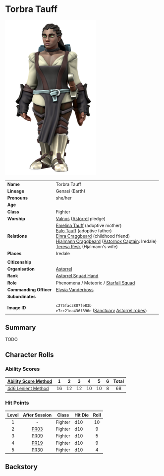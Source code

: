 # Torbra Tauff

<img src="https://raw.githubusercontent.com/jesskelsall/astarus-images/main/characters/portraits/c275fac3807fe83b.png" height="500" />

|||
| --- | --- |
| **Name** | Torbra Tauff | character.3
| **Lineage** | Genasi (Earth) |
| **Pronouns** | she/her |
| **Age** | |
| **Class** | Fighter |
| **Worship** | [Valnos](../gods/deities/valnos.md) ([Astorrel](../organisations/astorrel/astorrel.md) pledge) |
| **Relations** | [Emelina Tauff](emelina-tauff.md) (adoptive mother)<br>[Ealo Tauff](ealo-tauff.md) (adoptive father)<br>[Einra Craggbeard](einra-craggbeard.md) (childhood friend)<br>[Hjalmann Craggbeard](hjalmann-craggbeard.md) ([Astornox Captain](../organisations/astornox/ranks/astornox-captain.md): Iredale)<br>[Teresa Resk](teresa-resk.md) (Hjalmann's wife) |
| **Places** | Iredale |
|||
| **Citizenship** | |
| **Organisation** | [Astorrel](../organisations/astorrel/astorrel.md) |
| **Rank** | [Astorrel Squad Hand](../organisations/astorrel/ranks/astorrel-squad-hand.md) |
| **Role** | Phenomena / Meteoric / [Starfall Squad](../organisations/astorrel/squads/starfall-squad.md) |
| **Commanding Officer** | [Elysia Vanderboss](elysia-vanderboss.md) |
| **Subordinates** | |
|||
| **Image ID** | `c275fac3807fe83b`<br>`e7cc21ea436f896e` ([Sanctuary](../organisations/astorrel/sanctuary.md) [Astorrel robes](../organisations/astorrel/uniforms/astorrel-robes.md)) |

## Summary

TODO

## Character Rolls

### Ability Scores

| [Ability Score Method](../mechanics/ability-score-method/ability-score-method.md) | 1 | 2 | 3 | 4 | 5 | 6 | Total |
| --- |:---:|:---:|:---:|:---:|:---:|:---:|:---:|
| [4d6 Lenient Method](../mechanics/ability-score-method/4d6-lenient-method.md) | 16 | 12 | 12 | 10 | 10 | 8 | 68 |

### Hit Points

| Level | After Session | Class | Hit Die | Roll |
|:---:|:---:| --- | --- |:---:|
| 1 | - | Fighter | d10 | 10 |
| 2 | [PR03](../sessions/completed/PR03.md) | Fighter | d10 | 9 |
| 3 | [PR09](../sessions/completed/PR09.md) | Fighter | d10 | 5 |
| 4 | [PR19](../sessions/completed/PR19.md) | Fighter | d10 | 9 |
| 5 | [PR30](../sessions/completed/PR30.md) | Fighter | d10 | 4 |

## Backstory
